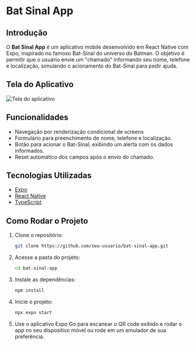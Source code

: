 # Bat Sinal App

## Introdução

O **Bat Sinal App** é um aplicativo mobile desenvolvido em React Native com Expo, inspirado no famoso Bat-Sinal do universo do Batman. O objetivo é permitir que o usuário envie um "chamado" informando seu nome, telefone e localização, simulando o acionamento do Bat-Sinal para pedir ajuda.

## Tela do Aplicativo

![Tela do aplicativo](./docs/app-screen-print.png)

## Funcionalidades

- Navegação por renderização condicional de screens
- Formulário para preenchimento de nome, telefone e localização.
- Botão para acionar o Bat-Sinal, exibindo um alerta com os dados informados.
- Reset automático dos campos após o envio do chamado.

## Tecnologias Utilizadas

- [Expo](https://expo.dev/)
- [React Native](https://reactnative.dev/)
- [TypeScript](https://www.typescriptlang.org/)

## Como Rodar o Projeto

1. Clone o repositório:
   ```bash
   git clone https://github.com/seu-usuario/bat-sinal-app.git
   ```
2. Acesse a pasta do projeto:
   ```bash
   cd bat-sinal-app
   ```
3. Instale as dependências:
   ```bash
   npm install
   ```
4. Inicie o projeto:
   ```bash
   npx expo start
   ```
5. Use o aplicativo Expo Go para escanear o QR code exibido e rodar o app no seu dispositivo móvel ou rode em um emulador de sua preferência.

